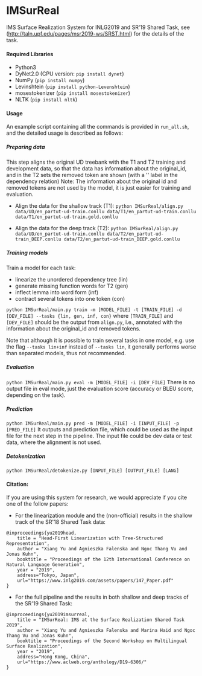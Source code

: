 # IMSurReal
IMS Surface Realization System for INLG2019 and SR'19 Shared Task, see (http://taln.upf.edu/pages/msr2019-ws/SRST.html) for the details of the task.

#### Required Libraries
* Python3
* DyNet2.0 (CPU version: `pip install dynet`)
* NumPy (`pip install numpy`)
* Levinshtein (`pip install python-Levenshtein`)
* mosestokenizer (`pip install mosestokenizer`)
* NLTK (`pip install nltk`)

#### Usage
An example script containing all the commands is provided in `run_all.sh`, and the detailed usage is described as follows:

##### Preparing data
This step aligns the original UD treebank with the T1 and T2 training and development data, so that the data has information about the original_id, and in the T2 sets the removed token are shown (with a '<LOST>' label in the dependency relation)
Note: The information about the original id and removed tokens are not used by the model, it is just easier for training and evaluation.

* Align the data for the shallow track (T1): 
`python IMSurReal/align.py data/UD/en_partut-ud-train.conllu data/T1/en_partut-ud-train.conllu data/T1/en_partut-ud-train.gold.conllu`

* Align the data for the deep track (T2): 
`python IMSurReal/align.py data/UD/en_partut-ud-train.conllu data/T2/en_partut-ud-train_DEEP.conllu data/T2/en_partut-ud-train_DEEP.gold.conllu`


##### Training models
Train a model for each task: 
* linearize the unordered dependency tree (lin)
* generate missing function words for T2 (gen)
* inflect lemma into word form (inf)
* contract several tokens into one token (con)
> 

`python IMSurReal/main.py train -m [MODEL_FILE] -t [TRAIN_FILE] -d [DEV_FILE] --tasks {lin, gen, inf, con}`
where `[TRAIN_FILE]` and `[DEV_FILE]` should be the output from `align.py`, i.e., annotated with the information about the original_id and removed tokens.

Note that although it is possible to train several tasks in one model, e.g. use the flag `--tasks lin+inf` instead of `--tasks lin`, it generally performs worse than separated models, thus not recommended. 

##### Evaluation
`python IMSurReal/main.py eval -m [MODEL_FILE] -i [DEV_FILE]`
There is no output file in eval mode, just the evaluation score (accuracy or BLEU score, depending on the task).

##### Prediction
`python IMSurReal/main.py pred -m [MODEL_FILE] -i [INPUT_FILE] -p [PRED_FILE]`
It outputs and prediction file, which could be used as the input file for the next step in the pipeline. The input file could be dev data or test data, where the alignment is not used.


##### Detokenization
`python IMSurReal/detokenize.py [INPUT_FILE] [OUTPUT_FILE] [LANG]`


#### Citation:

If you are using this system for research, we would appreciate if you cite one of the follow papers:
* For the linearization module and the (non-official) results in the shallow track of the SR'18 Shared Task data:
>
    @inproceedings{yu2019head,
        title = "Head-First Linearization with Tree-Structured Representation",
        author = "Xiang Yu and Agnieszka Falenska and Ngoc Thang Vu and Jonas Kuhn",
        booktitle = "Proceedings of the 12th International Conference on Natural Language Generation",
        year = "2019",
        address="Tokyo, Japan",
        url="https://www.inlg2019.com/assets/papers/147_Paper.pdf"
    }

* For the full pipeline and the results in both shallow and deep tracks of the SR'19 Shared Task:
>
    @inproceedings{yu2019imsurreal,
        title = "IMSurReal: IMS at the Surface Realization Shared Task 2019",
        author = "Xiang Yu and Agnieszka Falenska and Marina Haid and Ngoc Thang Vu and Jonas Kuhn",
        booktitle = "Proceedings of the Second Workshop on Multilingual Surface Realization",
        year = "2019",
        address="Hong Kong, China",
        url="https://www.aclweb.org/anthology/D19-6306/"
    }    
